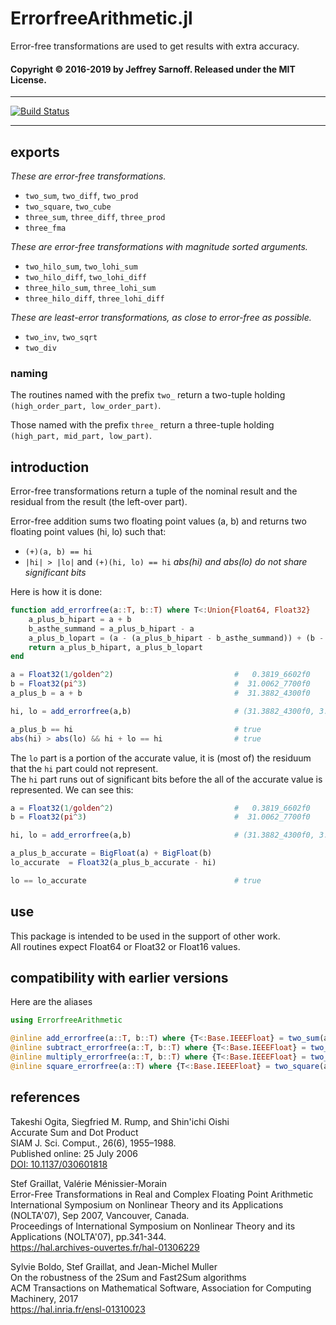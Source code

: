 # ErrorfreeArithmetic.jl
Error-free transformations are used to get results with extra accuracy.


#### Copyright © 2016-2019 by Jeffrey Sarnoff.  Released under the MIT License.

-----

[![Build Status](https://travis-ci.org/JeffreySarnoff/ErrorfreeArithmetic.jl.svg?branch=master)](https://travis-ci.org/JeffreySarnoff/ErrorfreeArithmetic.jl)

-----


## exports

*These are error-free transformations.*

- `two_sum`, `two_diff`, `two_prod`
- `two_square`, `two_cube`
- `three_sum`, `three_diff`, `three_prod`
- `three_fma`

*These are error-free transformations with magnitude sorted arguments.*

- `two_hilo_sum`, `two_lohi_sum`
- `two_hilo_diff`, `two_lohi_diff`
- `three_hilo_sum`, `three_lohi_sum`
- `three_hilo_diff`, `three_lohi_diff`

*These are least-error transformations, as close to error-free as possible.*

- `two_inv`, `two_sqrt`
- `two_div`

### naming

The routines named with the prefix `two_` return a two-tuple holding `(high_order_part, low_order_part)`.

Those named with the prefix `three_` return a three-tuple holding `(high_part, mid_part, low_part)`.


## introduction

Error-free transformations return a tuple of the nominal result and the residual from the result (the left-over part).    

Error-free addition sums two floating point values (a, b) and returns two floating point values (hi, lo) such that:    
* `(+)(a, b) == hi` 
* `|hi| > |lo|` and `(+)(hi, lo) == hi`  *abs(hi) and abs(lo) do not share significant bits*

Here is how it is done:

```julia
function add_errorfree(a::T, b::T) where T<:Union{Float64, Float32}
    a_plus_b_hipart = a + b
    b_asthe_summand = a_plus_b_hipart - a
    a_plus_b_lopart = (a - (a_plus_b_hipart - b_asthe_summand)) + (b - b_asthe_summand)
    return a_plus_b_hipart, a_plus_b_lopart
end

a = Float32(1/golden^2)                           #   0.3819_6602f0
b = Float32(pi^3)                                 #  31.0062_7700f0
a_plus_b = a + b                                  #  31.3882_4300f0

hi, lo = add_errorfree(a,b)                       # (31.3882_4300f0, 3.8743_0270f-7)

a_plus_b == hi                                    # true
abs(hi) > abs(lo) && hi + lo == hi                # true

```
The `lo` part is a portion of the accurate value, it is (most of) the residuum that the `hi` part could not represent.    
The `hi` part runs out of significant bits before the all of the accurate value is represented.  We can see this:        
```julia
a = Float32(1/golden^2)                           #   0.3819_6602f0
b = Float32(pi^3)                                 #  31.0062_7700f0

hi, lo = add_errorfree(a,b)                       # (31.3882_4300f0, 3.8743_0270f-7)

a_plus_b_accurate = BigFloat(a) + BigFloat(b)
lo_accurate  = Float32(a_plus_b_accurate - hi)

lo == lo_accurate                                 # true
```

## use

This package is intended to be used in the support of other work.    
All routines expect Float64 or Float32 or Float16 values.

## compatibility with earlier versions

Here are the aliases

```julia
using ErrorfreeArithmetic

@inline add_errorfree(a::T, b::T) where {T<:Base.IEEEFloat} = two_sum(a, b)
@inline subtract_errorfree(a::T, b::T) where {T<:Base.IEEEFloat} = two_diff(a, b)
@inline multiply_errorfree(a::T, b::T) where {T<:Base.IEEEFloat} = two_prod(a, b)
@inline square_errorfree(a::T) where {T<:Base.IEEEFloat} = two_square(a)
```

## references

Takeshi Ogita, Siegfried M. Rump, and Shin'ichi Oishi    
Accurate Sum and Dot Product    
SIAM J. Sci. Comput., 26(6), 1955–1988.    
Published online: 25 July 2006    
[DOI: 10.1137/030601818](http://dx.doi.org/10.1137/030601818)  

Stef Graillat, Valérie Ménissier-Morain    
Error-Free Transformations in Real and Complex Floating Point Arithmetic    
International Symposium on Nonlinear Theory and its Applications (NOLTA'07), Sep 2007, Vancouver, Canada.     
Proceedings of International Symposium on Nonlinear Theory and its Applications (NOLTA'07), pp.341-344.    
https://hal.archives-ouvertes.fr/hal-01306229    

Sylvie Boldo, Stef Graillat, and Jean-Michel Muller    
On the robustness of the 2Sum and Fast2Sum algorithms    
ACM Transactions on Mathematical Software, Association for Computing Machinery, 2017    
https://hal.inria.fr/ensl-01310023    

